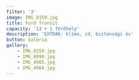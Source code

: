 ```yaml
---
filter: '3'
image: IMG_8159.jpg
title: Ford Transit
capacity: '13 + 1 férőhely'
description: 'EXTRÁK: klíma, cd, biztonsági öv'
button: Galéria
gallery:
    - IMG_8159.jpg
    - IMG_8098.jpg
    - IMG_4965.jpg
    - IMG_4964.jpg
---
```

